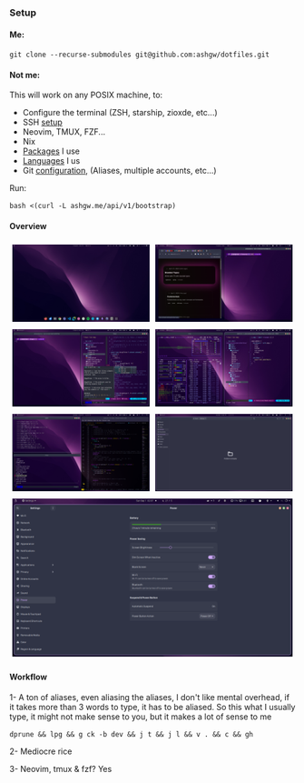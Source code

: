 ### Setup
#### Me:
```shell
git clone --recurse-submodules git@github.com:ashgw/dotfiles.git
```
#### Not me:

This will work on any POSIX machine, to:
- Configure the terminal (ZSH, starship, zioxde, etc...)
- SSH [setup](./.ssh/_gh_gen.sh)
- Neovim, TMUX, FZF...
- Nix
- [Packages](./install/bootsrap) I use
- [Languages](./install/arbitrary) I us
- Git [configuration](./.gitconfig), (Aliases, multiple accounts, etc...)

Run:
```shell
bash <(curl -L ashgw.me/api/v1/bootstrap)
```


#### Overview

<div style="display: flex; flex-wrap: wrap;">
  <div style="flex: 1; min-width: 200px; margin: 5px;">
    <img src="./images/pp2.png" alt="Image 1" style="width: 100%;">
  </div>
  <div style="flex: 1; min-width: 200px; margin: 5px;">
    <img src="./images/pp1.png" alt="Image 1" style="width: 100%;">
  </div>
  <div style="flex: 1; min-width: 200px; margin: 5px;">
    <img src="./images/tron.png" alt="Image 1" style="width: 100%;">
  </div>

  <div style="flex: 1; min-width: 200px; margin: 5px;">
    <img src="./images/btop.png" alt="Image 1" style="width: 100%;">
  </div>


<div style="flex: 1; min-width: 200px; margin: 5px;">
    <img src="./images/zooties.png" alt="Image 1" style="width: 100%;">
  </div>

  <div style="flex: 1; min-width: 200px; margin: 5px;">
    <img src="./images/empty.png" alt="Image 1" style="width: 100%;">
  </div>

  <div style="flex: 1; min-width: 200px; margin: 5px;">
    <img src="./images/munchies.png" alt="Image 1" style="width: 100%;">
  </div>
</div>

#### Workflow

1- A ton of aliases, even aliasing the aliases, I don't like mental overhead, if it takes more than 3 words to type, it has to be aliased. So this what I usually type, it might not make sense to you, but it makes a lot of sense to me

```shell
dprune && lpg && g ck -b dev && j t && j l && v . && c && gh
```

2- Mediocre rice

3- Neovim, tmux & fzf? Yes
